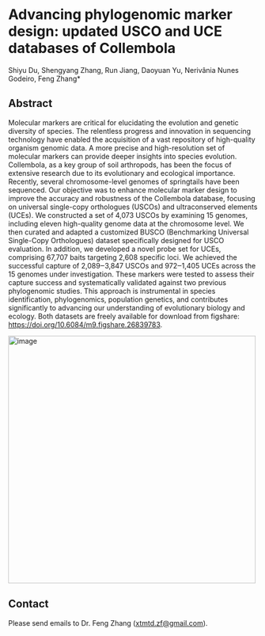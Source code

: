 # Advancing phylogenomic marker design: updated USCO and UCE databases of Collembola

Shiyu Du, Shengyang Zhang, Run Jiang, Daoyuan Yu, Nerivânia Nunes Godeiro, Feng Zhang*

## Abstract 

Molecular markers are critical for elucidating the evolution and genetic diversity of species. The relentless progress and innovation in sequencing technology have enabled the acquisition of a vast repository of high-quality organism genomic data. A more precise and high-resolution set of molecular markers can provide deeper insights into species evolution. Collembola, as a key group of soil arthropods, has been the focus of extensive research due to its evolutionary and ecological importance. Recently, several chromosome-level genomes of springtails have been sequenced. Our objective was to enhance molecular marker design to improve the accuracy and robustness of the Collembola database, focusing on universal single-copy orthologues (USCOs) and ultraconserved elements (UCEs). We constructed a set of 4,073 USCOs by examining 15 genomes, including eleven high-quality genome data at the chromosome level. We then curated and adapted a customized BUSCO (Benchmarking Universal Single-Copy Orthologues) dataset specifically designed for USCO evaluation. In addition, we developed a novel probe set for UCEs, comprising 67,707 baits targeting 2,608 specific loci. We achieved the successful capture of 2,089‒3,847 USCOs and 972‒1,405 UCEs across the 15 genomes under investigation. These markers were tested to assess their capture success and systematically validated against two previous phylogenomic studies. This approach is instrumental in species identification, phylogenomics, population genetics, and contributes significantly to advancing our understanding of evolutionary biology and ecology. Both datasets are freely available for download from figshare: https://doi.org/10.6084/m9.figshare.26839783.

<img width="500" alt="image" src="https://github.com/user-attachments/assets/f694133d-4985-40d5-9842-20017934cb60" />

## Contact

Please send emails to Dr. Feng Zhang (xtmtd.zf@gmail.com).
